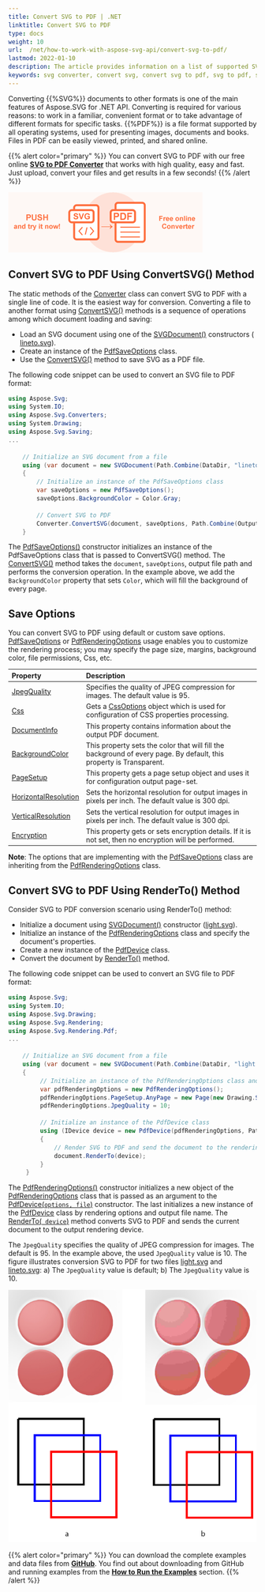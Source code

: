 ```yaml
---
title: Convert SVG to PDF | .NET
linktitle: Convert SVG to PDF
type: docs
weight: 10
url:  /net/how-to-work-with-aspose-svg-api/convert-svg-to-pdf/   
lastmod: 2022-01-10
description: The article provides information on a list of supported SVG to PDF conversion scenarios and how to execute them using the Aspose.SVG API. You will learn how to convert SVG to PDF and find C# examples of SVG to PDF conversions. 
keywords: svg converter, convert svg, convert svg to pdf, svg to pdf, save options
---
```

<link href="./../../style.css" rel="stylesheet" type="text/css" />

Converting  {{%SVG%}} documents to other formats is one of the main features of Aspose.SVG for .NET API. Converting is required for various reasons: to work in a familiar, convenient format or to take advantage of different formats for specific tasks. {{%PDF%}} is a file format supported by all operating systems, used for presenting images, documents and books. Files in PDF can be easily viewed, printed, and shared online. 

{{% alert color="primary" %}}
You can convert SVG to PDF with our free online <a href="https://products.aspose.app/svg/conversion/svg-to-pdf" target="_blank">**SVG to PDF Converter**</a> that works with high quality, easy and fast. Just upload, convert your files and get results in a few seconds!
{{% /alert %}}

<a href="https://products.aspose.app/svg/en/conversion/svg-to-pdf" target="_blank">![Text "Banner SVG to PDF Converter"](svg-to-pdf.png#center)</a>

## **Convert SVG to PDF Using ConvertSVG() Method**

The static methods of the [Converter](https://apireference.aspose.com/svg/net/aspose.svg.converters/converter) class can convert SVG to PDF  with a single line of code. It is the easiest way for conversion. Converting a file to another format using [ConvertSVG()](https://apireference.aspose.com/svg/net/aspose.svg.converters/converter/methods/index) methods is a sequence of operations among which document loading and saving: 

 - Load an SVG document using one of the [SVGDocument()](https://apireference.aspose.com/svg/net/aspose.svg/svgdocument/constructors/10) constructors ( [lineto.svg](http://docs.aspose.com/svg/net/how-to-work-with-aspose-svg-api/saving-svg-documents/lineto.svg)).
 - Create an instance of the [PdfSaveOptions](https://apireference.aspose.com/svg/net/aspose.svg.saving/pdfsaveoptions) class.
 - Use the [ConvertSVG()](https://apireference.aspose.com/svg/net/aspose.svg.converters.converter/convertsvg/methods/3) method to save SVG as a PDF file. 

 The following code snippet can be used to convert an SVG file to PDF format:

```c#
using Aspose.Svg;
using System.IO;
using Aspose.Svg.Converters;
using System.Drawing;
using Aspose.Svg.Saving;
...

    // Initialize an SVG document from a file
    using (var document = new SVGDocument(Path.Combine(DataDir, "lineto.svg")))
    {
        // Initialize an instance of the PdfSaveOptions class
        var saveOptions = new PdfSaveOptions();
        saveOptions.BackgroundColor = Color.Gray;
    
        // Convert SVG to PDF
        Converter.ConvertSVG(document, saveOptions, Path.Combine(OutputDir, "lineto_out.pdf"));
    }
```

The [PdfSaveOptions()](https://apireference.aspose.com/svg/net/aspose.svg.saving/pdfsaveoptions/constructors/main) constructor initializes an instance of the PdfSaveOptions class that is passed to ConvertSVG() method. The [ConvertSVG()](https://apireference.aspose.com/svg/net/aspose.svg.converters.converter/convertsvg/methods/3) method  takes the  `document`, `saveOptions`, output file path and performs the conversion operation. In the example above, we add the `BackgroundColor` property that sets `Color`, which will fill the background of every page. 

## **Save Options**

You can convert SVG to PDF using default or custom save options. [PdfSaveOptions](https://apireference.aspose.com/svg/net/aspose.svg.saving/pdfsaveoptions) or  [PdfRenderingOptions](https://apireference.aspose.com/svg/net/aspose.svg.rendering.pdf/pdfrenderingoptions) usage enables you to customize the rendering process; you may specify the page size, margins, background color, file permissions, Css, etc. 

| Property                                                     | Description                                                  |
| :----------------------------------------------------------- | :----------------------------------------------------------- |
| [JpegQuality](https://apireference.aspose.com/svg/net/aspose.svg.rendering.pdf/pdfrenderingoptions/properties/jpegquality) | Specifies the quality of JPEG compression for images. The default value is 95. |
| [Css](https://apireference.aspose.com/svg/net/aspose.svg.rendering/renderingoptions/properties/css) | Gets a [CssOptions](https://apireference.aspose.com/svg/net/aspose.svg.rendering/cssoptions) object which is used for configuration of CSS properties processing. |
| [DocumentInfo](https://apireference.aspose.com/svg/net/aspose.svg.rendering.pdf/pdfrenderingoptions/properties/documentinfo) | This property contains information about the output PDF document. |
| [BackgroundColor](https://apireference.aspose.com/svg/net/aspose.svg.rendering/renderingoptions/properties/backgroundcolor) | This property sets the color that will fill the background of every page. By default, this property is Transparent. |
| [PageSetup](https://apireference.aspose.com/svg/net/aspose.svg.rendering/renderingoptions/properties/pagesetup) | This property gets a page setup object and uses it for configuration output page-set. |
| [HorizontalResolution](https://apireference.aspose.com/svg/net/aspose.svg.rendering/renderingoptions/properties/horizontalresolution) | Sets the horizontal resolution for output images in pixels per inch. The default value is 300 dpi. |
| [VerticalResolution](https://apireference.aspose.com/svg/net/aspose.svg.rendering/renderingoptions/properties/verticalresolution) | Sets the vertical resolution for output images in pixels per inch. The default value is 300 dpi. |
| [Encryption](https://apireference.aspose.com/svg/net/aspose.svg.rendering.pdf/pdfrenderingoptions/properties/encryption) | This property gets or sets encryption details. If it is not set, then no encryption will be performed. |

**Note**: The options that are implementing with the [PdfSaveOptions](https://apireference.aspose.com/svg/net/aspose.svg.saving/pdfsaveoptions) class are inheriting from the [PdfRenderingOptions](https://apireference.aspose.com/svg/net/aspose.svg.rendering.pdf/pdfrenderingoptions) class.

## **Convert SVG to PDF Using RenderTo() Method**

Consider SVG to PDF conversion scenario using RenderTo() method:

 - Initialize a document using  [SVGDocument()](https://apireference.aspose.com/svg/net/aspose.svg/svgdocument/constructors/10) constructor ([light.svg](http://docs.aspose.com/svg/net/how-to-work-with-aspose-svg-api/converting/light.svg)).
 - Initialize an instance of the [PdfRenderingOptions](https://apireference.aspose.com/svg/net/aspose.svg.rendering.pdf/pdfrenderingoptions) class and specify the document's properties.
 - Create a new instance of the [PdfDevice](https://apireference.aspose.com/svg/net/aspose.svg.rendering.pdf/pdfdevice) class.
 - Convert the document by [RenderTo()](https://apireference.aspose.com/svg/net/aspose.svg/svgdocument/methods/renderto) method. 

The following code snippet can be used to convert an SVG file to PDF format:

```c#
using Aspose.Svg;
using System.IO;
using Aspose.Svg.Drawing;
using Aspose.Svg.Rendering;
using Aspose.Svg.Rendering.Pdf;
...
	
	// Initialize an SVG document from a file
	using (var document = new SVGDocument(Path.Combine(DataDir, "light.svg")))
	{
	     // Initialize an instance of the PdfRenderingOptions class and set custom PageSetup and JpegQuality properties
		 var pdfRenderingOptions = new PdfRenderingOptions();
	     pdfRenderingOptions.PageSetup.AnyPage = new Page(new Drawing.Size(500, 500), new Margin(10, 10, 10, 10));
	     pdfRenderingOptions.JpegQuality = 10;
	     
		 // Initialize an instance of the PdfDevice class
	     using (IDevice device = new PdfDevice(pdfRenderingOptions, Path.Combine(OutputDir, "light_out.pdf")))
	     {
	         // Render SVG to PDF and send the document to the rendering device
			 document.RenderTo(device);
	     }
	 }
```

The [PdfRenderingOptions()](https://apireference.aspose.com/svg/net/aspose.svg.rendering.pdf/pdfrenderingoptions/constructors/main) constructor initializes a new object of the [PdfRenderingOptions](https://apireference.aspose.com/svg/net/aspose.svg.rendering.pdf/pdfrenderingoptions) class that is passed as an argument to the [PdfDevice(`options, file`)](https://apireference.aspose.com/svg/net/aspose.svg.rendering.pdf/pdfdevice/constructors/3) constructor. The last initializes a new instance of the [PdfDevice](https://apireference.aspose.com/svg/net/aspose.svg.rendering.pdf/pdfdevice) class by rendering options and output file name.  The [RenderTo(` device`)](https://apireference.aspose.com/svg/net/aspose.svg/svgdocument/methods/renderto)  method converts SVG to PDF and sends the current document to the output rendering device.

The `JpegQuality` specifies the quality of JPEG compression for images. The default is 95. In the example above, the used `JpegQuality` value is 10. The figure illustrates conversion SVG to PDF for two files [light.svg](http://docs.aspose.com/svg/net/how-to-work-with-aspose-svg-api/converting/light.svg) and [lineto.svg](https://docs.aspose.com/svg/net/drawing-basics/svg-path-data/lineto.svg): a) The `JpegQuality` value is default; b) The  `JpegQuality` value is 10.

![Images rendered to PDF with various JpegQuality values](jpeg-quality.png#center)

{{% alert color="primary" %}} 
You can download the complete examples and data files from [**GitHub**](https://github.com/aspose-svg/Aspose.SVG-Documentation). You find out about downloading from GitHub and running examples from the  [**How to Run the Examples**](http://docs.aspose.com/svg/net/how-to-run-the-tests) section.
{{% /alert %}} 



